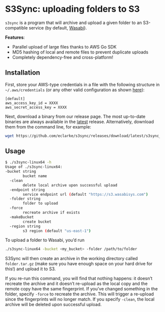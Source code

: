 # S3Sync: uploading folders to S3

`s3sync` is a program that will archive and upload a given folder to an S3-compatible service (by default, [Wasabi](https://wasabisys.com)). 

**Features**:
* Parallel upload of large files thanks to AWS Go SDK
* MD5 hashing of local and remote files to prevent duplicate uploads
* Completely dependency-free and cross-platform!

## Installation
First, store your AWS-type credentials in a file with the following structure in `~/.aws/credentials` (or any other valid configuration as shown [here](https://docs.aws.amazon.com/sdk-for-go/v1/developer-guide/configuring-sdk.html#specifying-credentials)):

```
[default]
aws_access_key_id = XXXX
aws_secret_access_key = XXXX
```

Next, download a binary from our release page. The most up-to-date binaries are always available in the [latest](https://github.com/eclarke/s3sync/releases/tag/latest) release. Alternatively, download them from the command line, for example: 

```sh
wget https://github.com/eclarke/s3sync/releases/download/latest/s3sync_linux_amd64 
```

## Usage
```sh
$ ./s3sync-linux64 -h
Usage of ./s3sync-linux64:
-bucket string
        bucket name
  -clean
        delete local archive upon successful upload
  -endpoint string
        service endpoint url (default "https://s3.wasabisys.com")
  -folder string
        folder to upload
  -force
        recreate archive if exists
  -makeBucket
        create bucket
  -region string
        s3 region (default "us-east-1")
```

To upload a folder to Wasabi, you’d run
```sh
./s3sync-linux64 -bucket <my_bucket> -folder /path/to/folder
```

S3Sync will then create an archive in the working directory called `folder.tar.gz` (make sure you have enough space on your hard drive for this!) and upload it to S3. 

If you re-run this command, you will find that nothing happens: it doesn’t recreate the archive and it doesn’t re-upload as the local copy and the remote copy have the same fingerprint. If you’ve changed something in the folder, specify `-force` to recreate the archive. This will trigger a re-upload since the fingerprints will no longer match. If you specify `-clean`, the local archive will be deleted upon successful upload.
